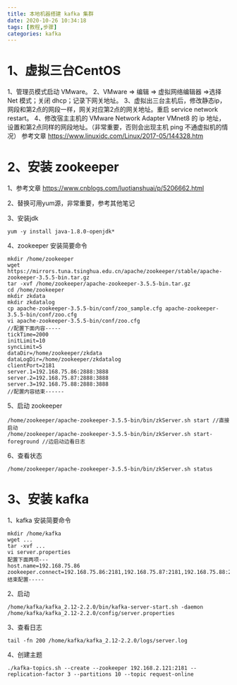 ```yaml
---
title: 本地机器搭建 kafka 集群
date: 2020-10-26 10:34:18
tags: [教程,步骤]
categories: kafka
---
```

# 1、虚拟三台CentOS
1、管理员模式启动 VMware。
2、VMware => 编辑 => 虚拟网络编辑器 =>选择 Net 模式；关闭 dhcp；记录下网关地址。
3、虚拟出三台主机后，修改静态ip，网段和第2点的网段一样，网关对应第2点的网关地址。重启 service network restart。
4、修改宿主主机的 VMware Network Adapter VMnet8 的 ip 地址，设置和第2点同样的网段地址。（非常重要，否则会出现主机 ping 不通虚拟机的情况）
参考文章 https://www.linuxidc.com/Linux/2017-05/144328.htm
# 2、安装 zookeeper
1、参考文章
https://www.cnblogs.com/luotianshuai/p/5206662.html

2、替换可用yum源，非常重要，参考其他笔记

3、安装jdk
```shell
yum -y install java-1.8.0-openjdk*
```

4、zookeeper 安装简要命令
```shell
mkdir /home/zookeeper
wget https://mirrors.tuna.tsinghua.edu.cn/apache/zookeeper/stable/apache-zookeeper-3.5.5-bin.tar.gz
tar -xvf /home/zookeeper/apache-zookeeper-3.5.5-bin.tar.gz
cd /home/zookeeper
mkdir zkdata
mkdir zkdatalog
cp apache-zookeeper-3.5.5-bin/conf/zoo_sample.cfg apache-zookeeper-3.5.5-bin/conf/zoo.cfg
vi apache-zookeeper-3.5.5-bin/conf/zoo.cfg
//配置下面内容-----
tickTime=2000
initLimit=10
syncLimit=5
dataDir=/home/zookeeper/zkdata
dataLogDir=/home/zookeeper/zkdatalog
clientPort=2181
server.1=192.168.75.86:2888:3888
server.2=192.168.75.87:2888:3888
server.3=192.168.75.88:2888:3888
//配置内容结束------
```
5、启动 zookeeper
```shell
/home/zookeeper/apache-zookeeper-3.5.5-bin/bin/zkServer.sh start //直接启动
/home/zookeeper/apache-zookeeper-3.5.5-bin/bin/zkServer.sh start-foreground //边启动边看日志
```
6、查看状态
```shell
/home/zookeeper/apache-zookeeper-3.5.5-bin/bin/zkServer.sh status
```
# 3、安装 kafka 
1、kafka 安装简要命令
```shell
mkdir /home/kafka
wget ...
tar -xvf ...
vi server.properties
配置下面两项---
host.name=192.168.75.86
zookeeper.connect=192.168.75.86:2181,192.168.75.87:2181,192.168.75.88:2181
结束配置-----
```
2、启动
```shell
/home/kafka/kafka_2.12-2.2.0/bin/kafka-server-start.sh -daemon /home/kafka/kafka_2.12-2.2.0/config/server.properties
```
3、查看日志
```shell
tail -fn 200 /home/kafka/kafka_2.12-2.2.0/logs/server.log 
```
4、创建主题
```shell
./kafka-topics.sh --create --zookeeper 192.168.2.121:2181 --replication-factor 3 --partitions 10 --topic request-online
```